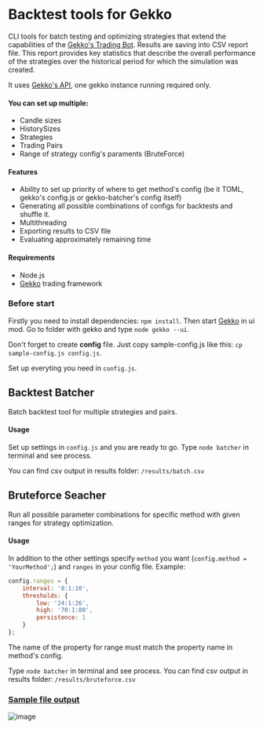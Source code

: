 # Backtest tools for Gekko

CLI tools for batch testing and optimizing strategies that extend the capabilities of the [Gekko's Trading Bot](https://github.com/askmike/gekko). Results are saving into CSV report file. This report provides key statistics that describe the overall performance of the strategies over the historical period for which the simulation was created. 

It uses [Gekko's API](https://gekko.wizb.it/docs/internals/server_api.html#POST-api-backtest), one gekko instance running required only.

#### You can set up multiple:

- Candle sizes
- HistorySizes
- Strategies
- Trading Pairs
- Range of strategy config's paraments (BruteForce)

#### Features

- Ability to set up priority of where to get method's config (be it TOML, gekko's config.js or gekko-batcher's config itself)
- Generating all possible combinations of configs for backtests and shuffle it.
- Multithreading
- Exporting results to CSV file
- Evaluating approximately remaining time

#### Requirements

- Node.js
- [Gekko](https://github.com/askmike/gekko/releases) trading framework

### Before start

Firstly you need to install dependencies: `npm install`. Then start [Gekko](https://github.com/askmike/gekko) in ui mod. Go to folder with gekko and type `node gekko --ui`.

Don't forget to create **config** file. Just copy sample-config.js like this: `cp sample-config.js config.js`. 

Set up everyting you need in `config.js`. 

## Backtest Batcher 

Batch backtest tool for multiple strategies and pairs.

#### Usage

Set up settings in `config.js` and you are ready to go. Type `node batcher` in terminal and see process.

You can find csv output in results folder: `/results/batch.csv`

## Bruteforce Seacher

Run all possible parameter combinations for specific method with given ranges for strategy optimization.

#### Usage

In addition to the other settings specify `method` you want (`config.method = 'YourMethod';`) and `ranges` in your config file. Example:

```js
config.ranges = {
    interval: '8:1:10',
    thresholds: {
        low: '24:1:26',
        high: '70:1:80',
        persistence: 1
    }
};
```

The name of the property for range must match the property name in method's config. 

Type `node batcher` in terminal and see process. You can find csv output in results folder: `/results/bruteforce.csv`

### [Sample file output](https://github.com/nicolay-zlobin/gekko-batcher/blob/master/sample_results.csv)

![image](https://user-images.githubusercontent.com/25667028/48713586-c3ed8800-ec21-11e8-8d78-7ff9adcec05e.png)
